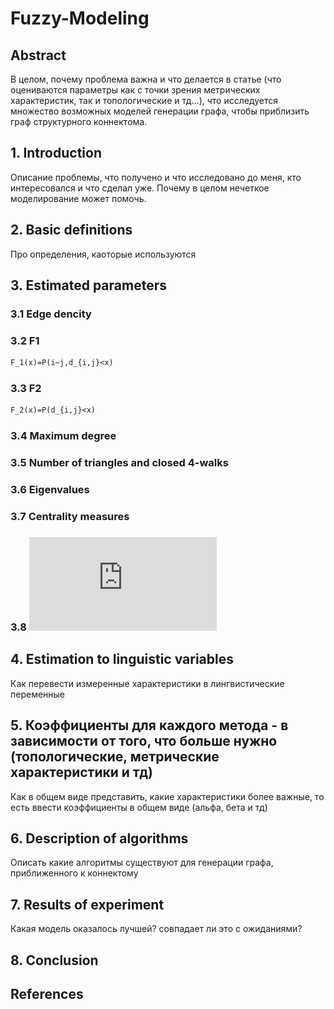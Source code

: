 # Fuzzy-Modeling

## Abstract  
В целом, почему проблема важна и что делается в статье (что оцениваются параметры как с точки зрения метрических характеристик, так и топологические и тд...), что исследуется множество возможных моделей генерации графа, чтобы приблизить граф структурного коннектома.
## 1. Introduction  
Описание проблемы, что получено и что исследовано до меня, кто интересовался и что сделал уже. Почему в целом нечеткое моделирование может помочь. 
## 2. Basic definitions 
Про определения, каоторые используются
## 3. Estimated parameters  
### 3.1 Edge dencity
### 3.2 F1  
```LaTeX
F_1(x)=P(i~j,d_{i,j}<x)
```
### 3.3 F2  
```LaTeX
F_2(x)=P(d_{i,j}<x)
```
### 3.4 Maximum degree
### 3.5 Number of triangles and closed 4-walks
### 3.6 Eigenvalues
### 3.7 Centrality measures
### 3.8 ![Geometry score](https://github.com/kseniashilova/Fuzzy-Modeling/blob/main/Geometry%20Score%20A%20Method%20For%20Comparing%20Generative%20Adversarial%20Networks.pdf)
## 4. Estimation to linguistic variables
Как перевести измеренные характеристики в лингвистические переменные
## 5. Коэффициенты для каждого метода - в зависимости от того, что больше нужно (топологические, метрические характеристики и тд)  
Как в общем виде представить, какие характеристики более важные, то есть ввести коэффициенты в общем виде (альфа, бета и тд)
## 6. Description of algorithms  
Описать какие алгоритмы существуют для генерации графа, приближенного к коннектому
## 7. Results of experiment
Какая модель оказалось лучшей? совпадает ли это с ожиданиями?
## 8. Conclusion
## References 
